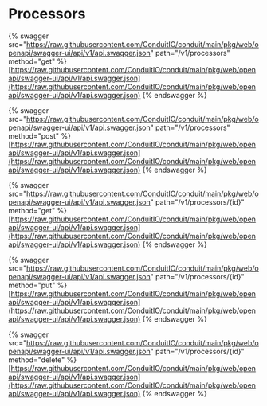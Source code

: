 # Processors

{% swagger src="https://raw.githubusercontent.com/ConduitIO/conduit/main/pkg/web/openapi/swagger-ui/api/v1/api.swagger.json" path="/v1/processors" method="get" %}
[https://raw.githubusercontent.com/ConduitIO/conduit/main/pkg/web/openapi/swagger-ui/api/v1/api.swagger.json](https://raw.githubusercontent.com/ConduitIO/conduit/main/pkg/web/openapi/swagger-ui/api/v1/api.swagger.json)
{% endswagger %}

{% swagger src="https://raw.githubusercontent.com/ConduitIO/conduit/main/pkg/web/openapi/swagger-ui/api/v1/api.swagger.json" path="/v1/processors" method="post" %}
[https://raw.githubusercontent.com/ConduitIO/conduit/main/pkg/web/openapi/swagger-ui/api/v1/api.swagger.json](https://raw.githubusercontent.com/ConduitIO/conduit/main/pkg/web/openapi/swagger-ui/api/v1/api.swagger.json)
{% endswagger %}

{% swagger src="https://raw.githubusercontent.com/ConduitIO/conduit/main/pkg/web/openapi/swagger-ui/api/v1/api.swagger.json" path="/v1/processors/{id}" method="get" %}
[https://raw.githubusercontent.com/ConduitIO/conduit/main/pkg/web/openapi/swagger-ui/api/v1/api.swagger.json](https://raw.githubusercontent.com/ConduitIO/conduit/main/pkg/web/openapi/swagger-ui/api/v1/api.swagger.json)
{% endswagger %}

{% swagger src="https://raw.githubusercontent.com/ConduitIO/conduit/main/pkg/web/openapi/swagger-ui/api/v1/api.swagger.json" path="/v1/processors/{id}" method="put" %}
[https://raw.githubusercontent.com/ConduitIO/conduit/main/pkg/web/openapi/swagger-ui/api/v1/api.swagger.json](https://raw.githubusercontent.com/ConduitIO/conduit/main/pkg/web/openapi/swagger-ui/api/v1/api.swagger.json)
{% endswagger %}

{% swagger src="https://raw.githubusercontent.com/ConduitIO/conduit/main/pkg/web/openapi/swagger-ui/api/v1/api.swagger.json" path="/v1/processors/{id}" method="delete" %}
[https://raw.githubusercontent.com/ConduitIO/conduit/main/pkg/web/openapi/swagger-ui/api/v1/api.swagger.json](https://raw.githubusercontent.com/ConduitIO/conduit/main/pkg/web/openapi/swagger-ui/api/v1/api.swagger.json)
{% endswagger %}
